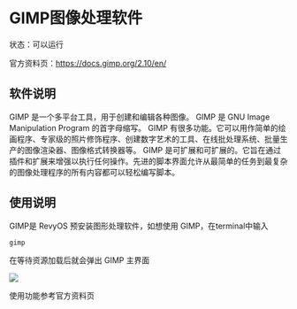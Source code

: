 # GIMP图像处理软件

状态：可以运行

官方资料页：https://docs.gimp.org/2.10/en/

## 软件说明

GIMP 是一个多平台工具，用于创建和编辑各种图像。 GIMP 是 GNU Image Manipulation Program 的首字母缩写。 GIMP 有很多功能。它可以用作简单的绘画程序、专家级的照片修饰程序、创建数字艺术的工具、在线批处理系统、批量生产的图像渲染器、图像格式转换器等。 GIMP 是可扩展和可扩展的。它旨在通过插件和扩展来增强以执行任何操作。先进的脚本界面允许从最简单的任务到最复杂的图像处理程序的所有内容都可以轻松编写脚本。

## 使用说明

GIMP是 RevyOS 预安装图形处理软件，如想使用 GIMP，在terminal中输入

```
gimp
```
在等待资源加载后就会弹出 GIMP 主界面

![](images/gimp%20start.png)

使用功能参考官方资料页
